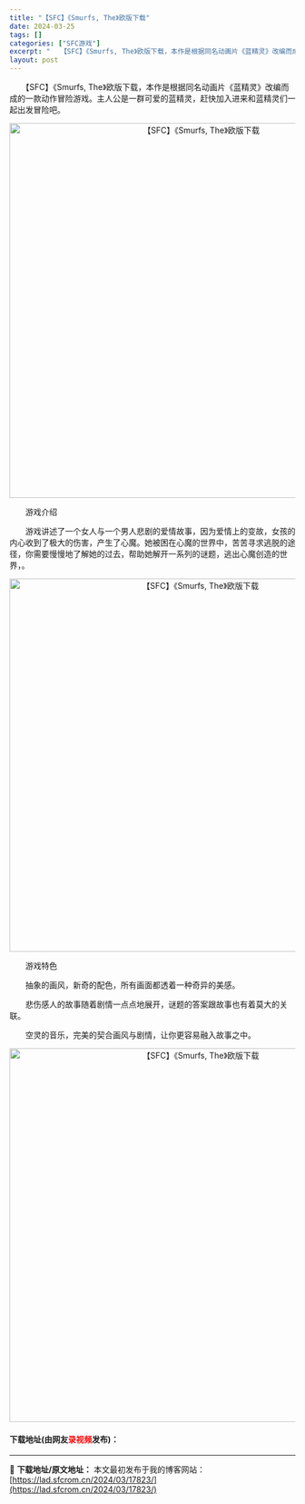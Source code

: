 ```yaml
---
title: "【SFC】《Smurfs, The》欧版下载"
date: 2024-03-25
tags: []
categories: ["SFC游戏"]
excerpt: "　　【SFC】《Smurfs, The》欧版下载，本作是根据同名动画片《蓝精灵》改编而成的一款动作冒险游戏。主人公是一群可爱的蓝精灵，赶快加入进来和蓝精灵们一起出发冒险吧。 　　游戏介绍 　　游戏讲述了一个女人与一个男人悲剧的爱情故事，因为爱情上的变故，女孩的内心收到了极大的伤害，产生了心魔。她被困&hellip;"
layout: post
---
```


 <p>　　【SFC】《Smurfs, The》欧版下载，本作是根据同名动画片《蓝精灵》改编而成的一款动作冒险游戏。主人公是一群可爱的蓝精灵，赶快加入进来和蓝精灵们一起出发冒险吧。</p> <p align="center"><img align="" border="0" src="https://lad.sfcrom.cn/wp-content/uploads/2024/03/20240325_6600cc969eda9.png" width="660" alt="【SFC】《Smurfs, The》欧版下载" /></p> <p>　　游戏介绍</p> <p>　　游戏讲述了一个女人与一个男人悲剧的爱情故事，因为爱情上的变故，女孩的内心收到了极大的伤害，产生了心魔。她被困在心魔的世界中，苦苦寻求逃脱的途径，你需要慢慢地了解她的过去，帮助她解开一系列的谜题，逃出心魔创造的世界，。</p> <p align="center"><img align="" border="0" src="https://lad.sfcrom.cn/wp-content/uploads/2024/03/20240325_6600cc975c779.png" width="657" alt="【SFC】《Smurfs, The》欧版下载" /></p> <p>　　游戏特色</p> <p>　　抽象的画风，新奇的配色，所有画面都透着一种奇异的美感。</p> <p>　　悲伤感人的故事随着剧情一点点地展开，谜题的答案跟故事也有着莫大的关联。</p> <p>　　空灵的音乐，完美的契合画风与剧情，让你更容易融入故事之中。</p> <p align="center"><img align="" border="0" src="https://lad.sfcrom.cn/wp-content/uploads/2024/03/20240325_6600cc983c671.png" width="658" alt="【SFC】《Smurfs, The》欧版下载" /></p> <p><h4>下载地址(由网友<font color="red">录视频</font>发布)：</h4></p> 

---
📖 **下载地址/原文地址：** 本文最初发布于我的博客网站：[https://lad.sfcrom.cn/2024/03/17823/](https://lad.sfcrom.cn/2024/03/17823/)
